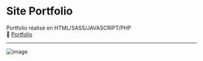 # Site Portfolio
Portfolio réalisé en HTML/SASS/JAVASCRIPT/PHP <br>
🔗 <a href="https://magana-romain.fr" target="_blank">Portfolio</a><br>
<hr>

![image](https://user-images.githubusercontent.com/54882222/151226603-f704e649-82d5-428e-b262-35f31c2059f5.png)


